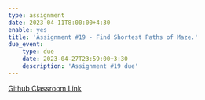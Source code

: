 ```yaml
---
type: assignment
date: 2023-04-11T8:00:00+4:30
enable: yes
title: 'Assignment #19 - Find Shortest Paths of Maze.'
due_event: 
    type: due
    date: 2023-04-27T23:59:00+3:30
    description: 'Assignment #19 due'
---
```


[Github Classroom Link](https://classroom.github.com/a/Lj_y2y4Z)
